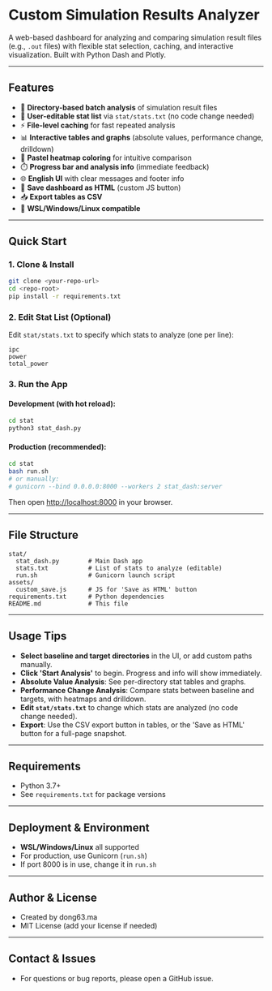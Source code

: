 # Custom Simulation Results Analyzer

A web-based dashboard for analyzing and comparing simulation result files (e.g., `.out` files) with flexible stat selection, caching, and interactive visualization. Built with Python Dash and Plotly.

---

## Features

- 📂 **Directory-based batch analysis** of simulation result files
- 📝 **User-editable stat list** via `stat/stats.txt` (no code change needed)
- ⚡ **File-level caching** for fast repeated analysis
- 📊 **Interactive tables and graphs** (absolute values, performance change, drilldown)
- 🎨 **Pastel heatmap coloring** for intuitive comparison
- ⏱️ **Progress bar and analysis info** (immediate feedback)
- 🌐 **English UI** with clear messages and footer info
- 💾 **Save dashboard as HTML** (custom JS button)
- 📥 **Export tables as CSV**
- 🐧 **WSL/Windows/Linux compatible**

---

## Quick Start

### 1. Clone & Install

```bash
git clone <your-repo-url>
cd <repo-root>
pip install -r requirements.txt
```

### 2. Edit Stat List (Optional)

Edit `stat/stats.txt` to specify which stats to analyze (one per line):

```
ipc
power
total_power
```

### 3. Run the App

#### Development (with hot reload):
```bash
cd stat
python3 stat_dash.py
```

#### Production (recommended):
```bash
cd stat
bash run.sh
# or manually:
# gunicorn --bind 0.0.0.0:8000 --workers 2 stat_dash:server
```

Then open [http://localhost:8000](http://localhost:8000) in your browser.

---

## File Structure

```
stat/
  stat_dash.py        # Main Dash app
  stats.txt           # List of stats to analyze (editable)
  run.sh              # Gunicorn launch script
assets/
  custom_save.js      # JS for 'Save as HTML' button
requirements.txt      # Python dependencies
README.md             # This file
```

---

## Usage Tips

- **Select baseline and target directories** in the UI, or add custom paths manually.
- **Click 'Start Analysis'** to begin. Progress and info will show immediately.
- **Absolute Value Analysis**: See per-directory stat tables and graphs.
- **Performance Change Analysis**: Compare stats between baseline and targets, with heatmaps and drilldown.
- **Edit `stat/stats.txt`** to change which stats are analyzed (no code change needed).
- **Export**: Use the CSV export button in tables, or the 'Save as HTML' button for a full-page snapshot.

---

## Requirements

- Python 3.7+
- See `requirements.txt` for package versions

---

## Deployment & Environment

- **WSL/Windows/Linux** all supported
- For production, use Gunicorn (`run.sh`)
- If port 8000 is in use, change it in `run.sh`

---

## Author & License

- Created by dong63.ma
- MIT License (add your license if needed)

---

## Contact & Issues

- For questions or bug reports, please open a GitHub issue.
